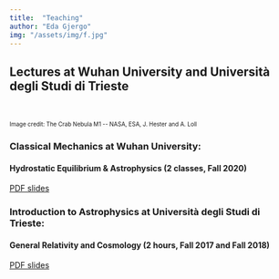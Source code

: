 ```yaml
---
title:  "Teaching"
author: "Eda Gjergo"
img: "/assets/img/f.jpg"
---
```


## Lectures at Wuhan University and Università degli Studi di Trieste
&nbsp; &nbsp; &nbsp; &nbsp; &nbsp; &nbsp; &nbsp; &nbsp; &nbsp; &nbsp; &nbsp; &nbsp;
 

<font size="1"> Image credit:  The Crab Nebula M1 -- NASA, ESA, J. Hester and A. Loll</font>

### Classical Mechanics at Wuhan University: 
#### Hydrostatic Equilibrium & Astrophysics (2 classes, Fall 2020)

[PDF slides](docs/Print_CM-Astro_Fall2020_pt1_small.pdf)


### Introduction to Astrophysics at Università degli Studi di Trieste:
#### General Relativity and Cosmology (2 hours, Fall 2017 and Fall 2018)

[PDF slides](docs/MatteucciClassPres.pdf)
